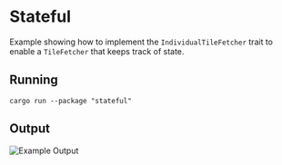 # Stateful

Example showing how to implement the `IndividualTileFetcher` trait to enable a `TileFetcher` that keeps track of state.

## Running

```shell
cargo run --package "stateful"
```
## Output

![Example Output](https://github.com/user-attachments/assets/86c8fd68-36a8-4627-a21e-bcb615e2ca16)
